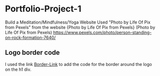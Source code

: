 # Portfolio-Project-1
Build a Meditation/Mindfulness/Yoga Website
Used "Photo by Life Of Pix from Pexels" from the website {Photo by Life Of Pix from Pexels}
(Photo by Life Of Pix from Pexels)
https://www.pexels.com/photo/person-standing-on-rock-formation-7640/

## Logo border code
I used the link [Border-Link](https://stackoverflow.com/questions/2570972/css-font-border) to add the code for the border around the logo on the h1 div. 

